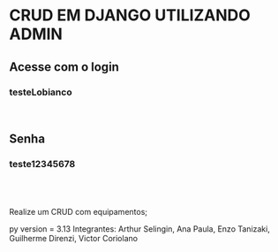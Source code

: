 <h1>CRUD EM DJANGO UTILIZANDO ADMIN</h1>

<h2>Acesse com o login</h2>
 <h3>testeLobianco</h3>  
<br>
<h2>Senha</h2>
  <h3>teste12345678</h3>
  <br><br><br>
Realize um CRUD com equipamentos;


py version = 3.13
Integrantes: Arthur Selingin, Ana Paula, Enzo Tanizaki, Guilherme Direnzi, Victor Coriolano